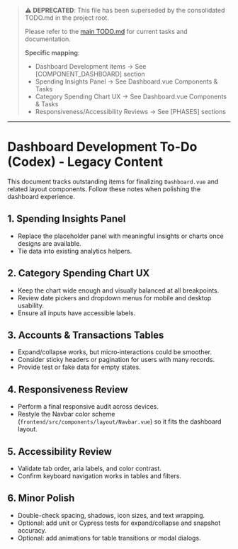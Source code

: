 > **⚠️ DEPRECATED**: This file has been superseded by the consolidated TODO.md in the project root.
> 
> Please refer to the [main TODO.md](docs/frontend/Consolidated_TODO.md) for current tasks and documentation.
> 
> **Specific mapping**:
> - Dashboard Development items → See [COMPONENT_DASHBOARD] section
> - Spending Insights Panel → See Dashboard.vue Components & Tasks
> - Category Spending Chart UX → See Dashboard.vue Components & Tasks
> - Responsiveness/Accessibility Reviews → See [PHASES] sections

---

# Dashboard Development To-Do (Codex) - Legacy Content

This document tracks outstanding items for finalizing `Dashboard.vue` and related layout components. Follow these notes when polishing the dashboard experience.

## 1. Spending Insights Panel
- Replace the placeholder panel with meaningful insights or charts once designs are available.
- Tie data into existing analytics helpers.

## 2. Category Spending Chart UX
- Keep the chart wide enough and visually balanced at all breakpoints.
- Review date pickers and dropdown menus for mobile and desktop usability.
- Ensure all inputs have accessible labels.

## 3. Accounts & Transactions Tables
- Expand/collapse works, but micro‑interactions could be smoother.
- Consider sticky headers or pagination for users with many records.
- Provide test or fake data for empty states.

## 4. Responsiveness Review
- Perform a final responsive audit across devices.
- Restyle the Navbar color scheme (`frontend/src/components/layout/Navbar.vue`) so it fits the dashboard layout.

## 5. Accessibility Review
- Validate tab order, aria labels, and color contrast.
- Confirm keyboard navigation works in tables and filters.

## 6. Minor Polish
- Double-check spacing, shadows, icon sizes, and text wrapping.
- Optional: add unit or Cypress tests for expand/collapse and snapshot accuracy.
- Optional: add animations for table transitions or modal dialogs.
